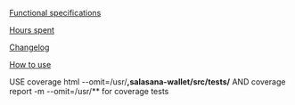 [Functional specifications](https://github.com/asvorg/ot-harjoitustyo/blob/master/documentation/vaatimusm%C3%A4%C3%A4rittely.md)

[Hours spent](https://github.com/asvorg/ot-harjoitustyo/blob/master/documentation/tuntikirjanpito.md)

[Changelog](https://github.com/asvorg/ot-harjoitustyo/blob/master/documentation/changelog.md)

[How to use](https://github.com/asvorg/ot-harjoitustyo/blob/master/salasana-wallet/documentation/howto.md)

USE coverage html --omit=/usr/**,salasana-wallet/src/tests/** AND coverage report -m --omit=/usr/** for coverage tests
